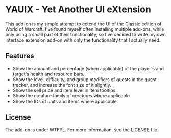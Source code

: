# YAUIX - Yet Another UI eXtension

This add-on is my simple attempt to extend the UI of the Classic edition of
World of Warcraft. I've found myself often installing multiple add-ons, while
only using a small part of their functionality, so I've decided to write my
own interface extension add-on with only the functionality that I actually need.

## Features

- Show the amount and percentage (when applicable) of the player's and
  target's health and resource bars.
- Show the level, difficulty, and group modifiers of quests in the quest
  tracker, and increase the font size of it slightly.
- Show the sell price and item level in item tooltips.
- Show the creature family of creatures where applicable.
- Show the IDs of units and items where applicable.

## License

The add-on is under WTFPL. For more information, see the LICENSE file.

